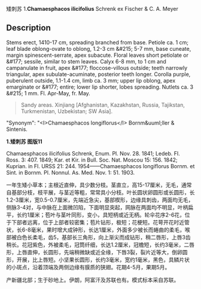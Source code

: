 矮刺苏
1.**Chamaesphacos ilicifolius** Schrenk ex Fischer & C. A. Meyer

## Description
Stems erect, 1410-17 cm, spreading branched from base. Petiole ca. 1 cm; leaf blade oblong-ovate to oblong, 1.2-3 cm &amp;#215; 5-7 mm, base cuneate, margin spinescent-serrate, apex subacute. Floral leaves short petiolate or &amp;#177; sessile, similar to stem leaves. Calyx 6-8 mm, to 1 cm and campanulate in fruit, apex &amp;#177; floccose-villous outside; teeth narrowly triangular, apex subulate-acuminate, posterior teeth longer. Corolla purple, puberulent outside, 1.1-1.4 cm, limb ca. 3 mm; upper lip oblong, apex emarginate or &amp;#177; entire; lower lip shorter, lobes spreading. Nutlets ca. 3 &amp;#215; 1 mm. Fl. Apr-May, fr. May.


> Sandy areas. Xinjiang [Afghanistan, Kazakhstan, Russia, Tajikstan, Turkmenistan, Uzbekistan; SW Asia].

  "Synonym": "&lt;I&gt;Chamaesphacos longiflorus&lt;/I&gt; Bornm&amp;uuml;ller &amp; Sintenis.

**1.矮刺苏 图版11**

Chamaesphacos ilicifolius Schrenk, Enum. Pl. Nov. 28. 1841; Ledeb. Fl. Ross. 3: 407. 1849; Kar. et Kir. in Bull. Soc. Nat. Moscou 15: 156. 1842; Kuprian. in Fl. URSS 21: 244. 1954——Chamaesphacos longiflorus Bornm. et Sint. in Bornm. Pl. Nonnul. As. Med. Nov. 1: 51. 1903.

一年生矮小草本；主根近直伸，具少数分枝。茎直立，高15-17厘米，无毛，通常自基部分枝，枝平展，与茎近等粗，常常具小分枝。叶长圆状卵圆形或长圆形，长1.2-3厘米，宽0.5-0.7厘米，先端近急尖，基部楔形，边缘具刺齿，两面均无毛，侧脉3-4对，与中脉在上面微凹陷，下面明显突起，网脉在两面均不明显，叶柄扁平，长约1厘米；苞叶与茎叶同形，变小，具短柄或近无柄。轮伞花序2-6花，位于下部者远离，位于上部者较密集；苞片钻形，极短；花梗短。花萼开花时近管状，长6-8毫米，果时增大成钟形，长达1厘米，外面多少被长而蜷曲的柔毛，喉部被白色长柔毛，齿5，基部长三角形，向上渐尖而成钻形，稍二唇形，上唇3齿稍长。花冠紫色，外被柔毛，冠筒纤细，长达1.2厘米，冠檐短，长约3毫米，二唇形，上唇直伸，长圆形，先端稍微缺或近全缘，下唇3裂，裂片近等大，倒卵圆形，开展，比上唇短。小坚果长圆形，长约3毫米，宽约1毫米，黑色，具鳞片状的小斑点，沿着顶端及两侧边缘有膜质的狭翅。花期4-5月，果期5月。

产新疆北部；生于砂地上。伊朗，阿富汗及苏联也有。模式标本采自苏联。
